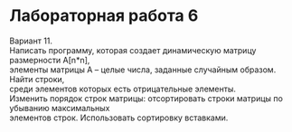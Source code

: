 # Лабораторная работа 6  
Вариант 11.  
Написать программу, которая создает динамическую матрицу размерности A[n*n],  
элементы матрицы А – целые числа, заданные случайным образом. Найти строки,  
среди элементов которых есть отрицательные элементы.  
Изменить порядок строк матрицы: отсортировать строки матрицы по убыванию максимальных  
элементов строк. Использовать сортировку вставками.

